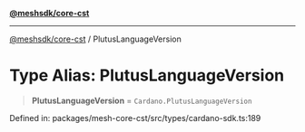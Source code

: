 [**@meshsdk/core-cst**](../README.md)

***

[@meshsdk/core-cst](../globals.md) / PlutusLanguageVersion

# Type Alias: PlutusLanguageVersion

> **PlutusLanguageVersion** = `Cardano.PlutusLanguageVersion`

Defined in: packages/mesh-core-cst/src/types/cardano-sdk.ts:189
